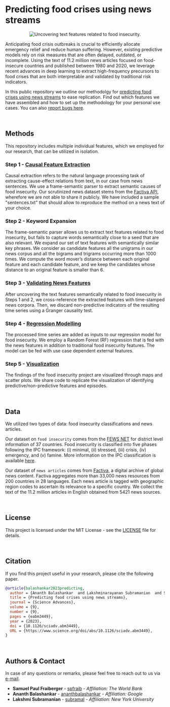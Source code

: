 # Predicting food crises using news streams

<p align="center">
<img src="https://drive.google.com/uc?export=view&id=1XN9RyNp49b5YkX2jsafKCoWoOjS2Yv2O" alt="Uncovering text features related to food insecurity."/>
<p/>

Anticipating food crisis outbreaks is crucial to efficiently allocate emergency relief and reduce human suffering. However, existing predictive models rely on risk measures that are often delayed, outdated, or incomplete. Using the text of 11.2 million news articles focused on food-insecure countries and published between 1980 and 2020, we leverage recent advances in deep learning to extract high-frequency precursors to food crises that are both interpretable and validated by traditional risk indicators.

In this public repository we outline our methodolgy for [predicting food crises using news streams](https://www.science.org/doi/10.1126/sciadv.abm3449) to ease replication. Find out which features we have assembled and how to set up the methodology for your personal use cases. You can also [report bugs here](https://github.com/TryShape/tryshape/issues/new/choose).

&nbsp;

## Methods
This repository includes multiple individual features, which we employed for our research, that can be utilized in isolation.

### Step 1 - [Causal Feature Extraction](https://github.com/philippzi98/food_insecurity_predictions_nlp/tree/main/Step%201%20-%20Causal%20Feature%20Extraction)

Causal extraction refers to the natural language processing task of extracting cause-effect relations from text, in our case from news sentences. We use a frame-semantic parser to extract semantic causes of food insecurity. Our scrutinized news dataset stems from the [Factiva API](https://www.dowjones.com/professional/factiva/), wherefore we are not able to share it publicly. We have included a sample "sentences.txt" that should allow to reproduce the method on a news text of your choice.

### Step 2 - Keyword Expansion
The frame-semantic parser allows us to extract text features related to food insecurity, but fails to capture words semantically close to a seed that are also relevant. We expand our set of text features with semantically similar key phrases. We consider as candidate features all the unigrams in our news corpus and all the bigrams and trigrams occurring more than 1000 times. We compute the word mover’s distance between each original feature and each candidate feature, and we keep the candidates whose distance to an original feature is smaller than 6.

### Step 3 - [Validating News Features](https://github.com/philippzi98/food_insecurity_predictions_nlp/tree/main/Step%203%20-%20Validating%20News%20Features)
After uncovering the text features semantically related to food insecurity in Steps 1 and 2, we cross-reference the extracted features with time-stamped news corpora. Then, we discard non-predictive indicators of the resulting time series using a Granger causality test.

### Step 4 - [Regression Modelling](https://github.com/philippzi98/food_insecurity_predictions_nlp/tree/main/Step%204%20-%20Regression%20Modelling)
The processed time series are added as inputs to our regression model for food insecurity. We employ a Random Forest (RF) regression that is fed with the news features in addition to traditional food insecurity features. The model can be fed with use case dependent external features.

### Step 5 - [Visualization](https://github.com/philippzi98/food_insecurity_predictions_nlp/tree/main/Step%205%20-%20Visualization)
The findings of the food insecurity project are visualized through maps and scatter plots. We share code to replicate the visualization of identifying predictive/non-predictive features and episodes.

&nbsp;

## Data
We utilized two types of data: food insecurity classifications and news articles. 

Our dataset on ```food insecurity``` comes from the [FEWS NET](https://fews.net/data) for district level information of 37 countries. Food insecurity is classified into five phases following the IPC framework: (i) minimal, (ii) stressed, (iii) crisis, (iv) emergency, and (v) famine. More information on the IPC classification is available [here](https://www.ipcinfo.org/fileadmin/user_upload/ipcinfo/docs/IPC_Technical_Manual_3_Final.pdf). 

Our dataset of ```news articles``` comes from [Factiva](https://www.dowjones.com/professional/factiva/), a digital archive of global news content. Factiva aggregates more than 33,000 news resources from 200 countries in 28 languages. Each news article is tagged with geographic region codes to ascertain its relevance to a specific country. We collect the text of the 11.2 million articles in English obtained from 5421 news sources.

&nbsp;

## License
This project is licensed under the MIT License - see the [LICENSE](https://github.com/philippzi98/food_insecurity_predictions_nlp/) file for details.

&nbsp;

## Citation
If you find this project useful in your research, please cite the following paper.

```bibtex
@article{balashankar2023predicting,
  author = {Ananth Balashankar  and Lakshminarayanan Subramanian  and Samuel P. Fraiberger },
  title = {Predicting food crises using news streams},
  journal = {Science Advances},
  volume = {9},
  number = {9},
  pages = {eabm3449},
  year = {2023},
  doi = {10.1126/sciadv.abm3449},
  URL = {https://www.science.org/doi/abs/10.1126/sciadv.abm3449},
}
```

&nbsp;

## Authors & Contact
In case of any questions or remarks, please feel free to reach out to us via [e-mail](mailto:sfraiberger@worldbank.org).
- **Samuel Paul Fraiberger** - [spfraib](https://github.com/spfraib) - *Affiliation: The World Bank*
- **Ananth Balashankar** - [ananthbalashankar](https://github.com/ananthbalashankar) - *Affiliation: Google*
- **Lakshmi Subramanian** - [subramal](https://github.com/subramal) - *Affiliation: New York University*




